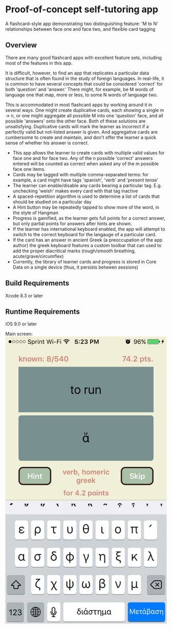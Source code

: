 # Proof-of-concept self-tutoring app

A flashcard-style app demonstrating two distinguishing feature: 'M to N' relationships between face one and face two, and flexible card tagging 

## Overview

There are many good flashcard apps with excellent feature sets, including most of the features in this app.

It is difficult, however, to find an app that replicates a particular data structure that is often found in the study of foreign languages. In real-life, it is common to have several concepts that could be considered 'correct' for both 'question' and 'answer.' There might, for example, be M words of language one that map, more or less, to some N words of language two. 

This is accommodated in most flashcard apps by working around it in several ways. One might create duplicative cards, each showing a single m -> n, or one might aggregate all possible M into one 'question' face, and all possible 'answers' onto the other face. Both of these solutions are unsatisfying. Duplicative cards will mark the learner as incorrect if a perfectly valid but not-listed answer is given. And aggregative cards are cumbersome to create and maintain, and don't offer the learner a quick sense of whether his answer is correct.

* This app allows the learner to create cards with multiple valid values for face one and for face two. Any of the n possible 'correct' answers entered will be counted as correct when asked any of the m possible face one items.
* Cards may be tagged with multiple comma-separated terms: for example, a card might have tags 'spanish', 'verb' and 'present tense'
* The learner can enable/disable any cards bearing a particular tag. E.g. unchecking 'welsh' makes every card with that tag inactive
* A spaced-repetition algorithm is used to determine a list of cards that should be studied on a particular day
* A Hint button may be repeatedly tapped to show more of the word, in the style of Hangman
* Progress is gamified, as the learner gets full points for a correct answer, but only partial points for answers after hints are shown.
* If the learner has international keyboard enabled, the app will attempt to switch to the correct keyboard for the langauge of a particular card. 
* If the card has an answer in ancient Greek (a preoccupation of the app author) the greek keyboard features a custom toolbar that can used to add the proper diacritical marks (rough/smooth breathing, acute/grave/circumflex)
* Currently, the library of learner cards and progress is stored in Core Data on a single device (thus, it persists between sessions)

## Build Requirements

Xcode 8.3 or later

## Runtime Requirements

iOS 9.0 or later

Main screen: 
![alt text][screen01]

[screen01]: https://github.com/MatthewMcguire/LearnIt/blob/master/learnit/screen_01.PNG "Main screen"
